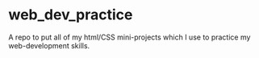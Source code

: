 # web_dev_practice
A repo to put all of my html/CSS mini-projects which I use to practice my web-development skills. 
